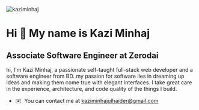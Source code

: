 <p align="left"> <img src="https://komarev.com/ghpvc/?username=kaziminhaj&label=Profile%20views&color=0e75b6&style=flat" alt="kaziminhaj" /> </p>

Hi 👋 My name is Kazi Minhaj 
============================

Associate Software Engineer at Zerodai
-----------------
hi, I'm Kazi Minhaj, a passionate self-taught full-stack web developer and a software engineer from BD. my passion for software lies in dreaming up ideas and making them come true with elegant interfaces. I take great care in the experience, architecture, and code quality of the things I build.

* ✉️  You can contact me at [kaziminhajulhaider@gmail.com](mailto:kaziminhajulhaider@gmail.com)
